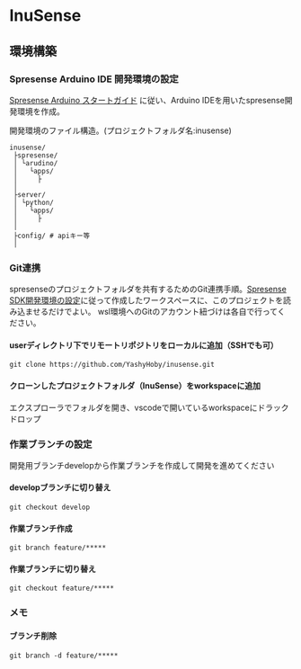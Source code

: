 # InuSense

## 環境構築
### Spresense Arduino IDE 開発環境の設定
[Spresense Arduino スタートガイド](https://developer.sony.com/spresense/development-guides/arduino_set_up_ja.html) に従い、Arduino IDEを用いたspresense開発環境を作成。

開発環境のファイル構造。(プロジェクトフォルダ名:inusense)
``` tree
inusense/
 ├spresense/
 │ └arudino/
 │   └apps/
 │     ├
 │
 ├server/
 │ └python/
 │   └apps/
 │     ├
 │
 ├config/ # apiキー等
 │ 
```

### Git連携
spresenseのプロジェクトフォルダを共有するためのGit連携手順。[Spresense SDK開発環境の設定](#Spresense-SDK開発環境の設定)に従って作成したワークスペースに、このプロジェクトを読み込ませるだけでよい。
wsl環境へのGitのアカウント紐づけは各自で行ってください。
#### userディレクトリ下でリモートリポジトリをローカルに追加（SSHでも可）
```
git clone https://github.com/YashyHoby/inusense.git
```
#### クローンしたプロジェクトフォルダ（InuSense）をworkspaceに追加
エクスプローラでフォルダを開き、vscodeで開いているworkspaceにドラックドロップ

### 作業ブランチの設定
開発用ブランチdevelopから作業ブランチを作成して開発を進めてください
#### developブランチに切り替え
```
git checkout develop
```
#### 作業ブランチ作成
```
git branch feature/*****
```
#### 作業ブランチに切り替え
```
git checkout feature/*****
```

### メモ
#### ブランチ削除
```
git branch -d feature/*****
```
